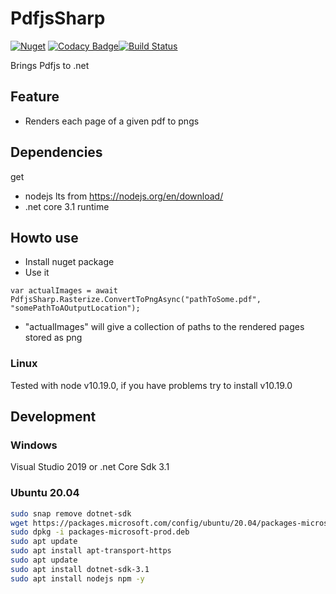 # PdfjsSharp

[![Nuget](https://img.shields.io/nuget/v/PdfjsSharp.svg)](https://www.nuget.org/packages/PdfjsSharp/) [![Codacy Badge](https://app.codacy.com/project/badge/Grade/c417a8e923da45ed90c302c4a23528ea)](https://www.codacy.com/gh/Codeuctivity/PdfjsSharp?utm_source=github.com&utm_medium=referral&utm_content=Codeuctivity/PdfjsSharp&utm_campaign=Badge_Grade)[![Build Status](https://travis-ci.com/Codeuctivity/PdfjsSharp.svg?branch=travis)](https://travis-ci.com/Codeuctivity/PdfjsSharp)

Brings Pdfjs to .net

## Feature

- Renders each page of a given pdf to pngs

## Dependencies

get

- nodejs lts from <https://nodejs.org/en/download/>
- .net core 3.1 runtime

## Howto use

- Install nuget package
- Use it

```Csharp
var actualImages = await PdfjsSharp.Rasterize.ConvertToPngAsync("pathToSome.pdf", "somePathToAOutputLocation");
```

- "actualImages" will give a collection of paths to the rendered pages stored as png

### Linux

Tested with node v10.19.0, if you have problems try to install v10.19.0

## Development

### Windows

Visual Studio 2019 or .net Core Sdk 3.1

### Ubuntu 20.04

```bash
sudo snap remove dotnet-sdk
wget https://packages.microsoft.com/config/ubuntu/20.04/packages-microsoft-prod.deb -O packages-microsoft-prod.deb
sudo dpkg -i packages-microsoft-prod.deb
sudo apt update
sudo apt install apt-transport-https
sudo apt update
sudo apt install dotnet-sdk-3.1
sudo apt install nodejs npm -y
```
